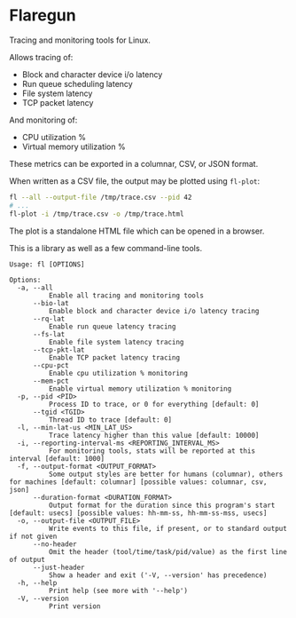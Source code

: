 # Flaregun

Tracing and monitoring tools for Linux.

Allows tracing of:
- Block and character device i/o latency
- Run queue scheduling latency
- File system latency
- TCP packet latency

And monitoring of:
- CPU utilization %
- Virtual memory utilization %

These metrics can be exported in a columnar, CSV, or JSON format.

When written as a CSV file, the output may be plotted using `fl-plot`:
```sh
fl --all --output-file /tmp/trace.csv --pid 42
# ...
fl-plot -i /tmp/trace.csv -o /tmp/trace.html
```

The plot is a standalone HTML file which can be opened in a browser.

This is a library as well as a few command-line tools.

```
Usage: fl [OPTIONS]

Options:
  -a, --all
          Enable all tracing and monitoring tools
      --bio-lat
          Enable block and character device i/o latency tracing
      --rq-lat
          Enable run queue latency tracing
      --fs-lat
          Enable file system latency tracing
      --tcp-pkt-lat
          Enable TCP packet latency tracing
      --cpu-pct
          Enable cpu utilization % monitoring
      --mem-pct
          Enable virtual memory utilization % monitoring
  -p, --pid <PID>
          Process ID to trace, or 0 for everything [default: 0]
      --tgid <TGID>
          Thread ID to trace [default: 0]
  -l, --min-lat-us <MIN_LAT_US>
          Trace latency higher than this value [default: 10000]
  -i, --reporting-interval-ms <REPORTING_INTERVAL_MS>
          For monitoring tools, stats will be reported at this interval [default: 1000]
  -f, --output-format <OUTPUT_FORMAT>
          Some output styles are better for humans (columnar), others for machines [default: columnar] [possible values: columnar, csv, json]
      --duration-format <DURATION_FORMAT>
          Output format for the duration since this program's start [default: usecs] [possible values: hh-mm-ss, hh-mm-ss-mss, usecs]
  -o, --output-file <OUTPUT_FILE>
          Write events to this file, if present, or to standard output if not given
      --no-header
          Omit the header (tool/time/task/pid/value) as the first line of output
      --just-header
          Show a header and exit ('-V, --version' has precedence)
  -h, --help
          Print help (see more with '--help')
  -V, --version
          Print version
```
